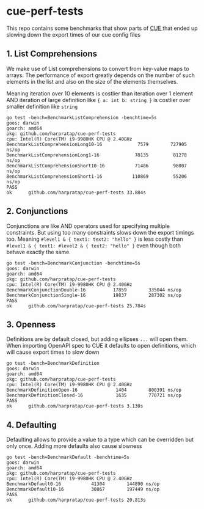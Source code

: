 # cue-perf-tests

This repo contains some benchmarks that show parts of [CUE
](https://cuelang.org/) that ended up slowing down the export times of our cue config files

## 1. List Comprehensions

We make use of List comprehensions to convert from key-value maps to arrays.
The performance of export greatly depends on the number of such elements in the list and also on the size of the elements themselves.

Meaning iteration over 10 elements is costlier than iteration over 1 element
AND iteration of large definition like `{ a: int b: string }` is costlier over smaller definition like `string`

```
go test -bench=BenchmarkListComprehension -benchtime=5s
goos: darwin
goarch: amd64
pkg: github.com/harpratap/cue-perf-tests
cpu: Intel(R) Core(TM) i9-9980HK CPU @ 2.40GHz
BenchmarkListComprehensionLong10-16     	    7579	    727905 ns/op
BenchmarkListComprehensionLong1-16      	   78135	     81278 ns/op
BenchmarkListComprehensionShort10-16    	   71486	     98007 ns/op
BenchmarkListComprehensionShort1-16     	  110869	     55206 ns/op
PASS
ok  	github.com/harpratap/cue-perf-tests	33.884s
```

## 2. Conjunctions

Conjunctions are like AND operators used for specifying multiple constraints. But using too many constraints slows down the export timings too. Meaning `#level1 & { text1: text2: "hello" }` is less costly than `#level1 & { text1: #level2 & { text2: "hello" }` even though both behave exactly the same.

```
go test -bench=BenchmarkConjunction -benchtime=5s
goos: darwin
goarch: amd64
pkg: github.com/harpratap/cue-perf-tests
cpu: Intel(R) Core(TM) i9-9980HK CPU @ 2.40GHz
BenchmarkConjunctionDouble-16    	   17859	    335044 ns/op
BenchmarkConjunctionSingle-16    	   19837	    287302 ns/op
PASS
ok  	github.com/harpratap/cue-perf-tests	25.784s
```

## 3. Openness

Definitions are by default closed, but adding ellipses `...` will open them. When importing OpenAPI spec to CUE it defaults to open definitions, which will cause export times to slow down

```
go test -bench=BenchmarkDefinition
goos: darwin
goarch: amd64
pkg: github.com/harpratap/cue-perf-tests
cpu: Intel(R) Core(TM) i9-9980HK CPU @ 2.40GHz
BenchmarkDefinitionOpen-16      	    1404	    800391 ns/op
BenchmarkDefinitionClosed-16    	    1635	    770721 ns/op
PASS
ok  	github.com/harpratap/cue-perf-tests	3.130s
```

## 4. Defaulting

Defaulting allows to provide a value to a type which can be overridden but only once. Adding more defaults also cause slowness

```
go test -bench=BenchmarkDefault -benchtime=5s
goos: darwin
goarch: amd64
pkg: github.com/harpratap/cue-perf-tests
cpu: Intel(R) Core(TM) i9-9980HK CPU @ 2.40GHz
BenchmarkDefault0-16     	   41304	    144890 ns/op
BenchmarkDefault10-16    	   30867	    197449 ns/op
PASS
ok  	github.com/harpratap/cue-perf-tests	20.813s
```
